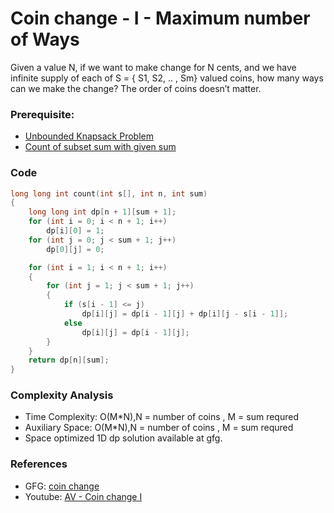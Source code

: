 # Coin change - I - Maximum number of Ways

Given a value N, if we want to make change for N cents, and we have infinite supply of each of S = { S1, S2, .. , Sm} valued coins, how many ways can we make the change? The order of coins doesn’t matter.

### Prerequisite:

- [Unbounded Knapsack Problem](./AV7_unboundedKnapsack.md)
- [Count of subset sum with given sum](./AV4_countSubSetSumWithGivenSum.md)

### Code

```cpp
long long int count(int s[], int n, int sum)
{
    long long int dp[n + 1][sum + 1];
    for (int i = 0; i < n + 1; i++)
        dp[i][0] = 1;
    for (int j = 0; j < sum + 1; j++)
        dp[0][j] = 0;

    for (int i = 1; i < n + 1; i++)
    {
        for (int j = 1; j < sum + 1; j++)
        {
            if (s[i - 1] <= j)
                dp[i][j] = dp[i - 1][j] + dp[i][j - s[i - 1]];
            else
                dp[i][j] = dp[i - 1][j];
        }
    }
    return dp[n][sum];
}
```

### Complexity Analysis

- Time Complexity: O(M\*N),N = number of coins , M = sum requred
- Auxiliary Space: O(M\*N),N = number of coins , M = sum requred
- Space optimized 1D dp solution available at gfg.

### References

- GFG: [coin change](https://www.geeksforgeeks.org/coin-change-dp-7/)
- Youtube: [AV - Coin change I](https://www.youtube.com/watch?v=I4UR2T6Ro3w&list=PL_z_8CaSLPWekqhdCPmFohncHwz8TY2Go&index=15&t=2s)
